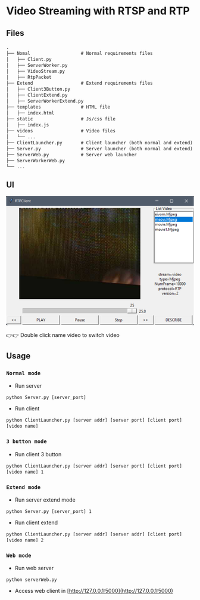 # Video Streaming with RTSP and RTP

## Files
```
.
├── Nomal                   # Normal requirements files
│   ├── Client.py           
│   ├── ServerWorker.py
│   ├── VideoStream.py
│   ├── RtpPacket
├── Extend                  # Extend requirements files
│   ├── Client3Button.py
│   ├── ClientExtend.py
│   ├── ServerWorkerExtend.py
├── templates               # HTML file
│   ├── index.html            
├── static                  # Js/css file
│   ├── index.js              
├── videos                  # Video files
│   └── ...
├── ClientLauncher.py       # Client launcher (both normal and extend)
├── Server.py               # Server launcher (both normal and extend)
├── ServerWeb.py            # Server web launcher
├── ServerWorkerWeb.py
└── ...   
```
## UI
![](images/extend.png)

👉👉 Double click name video to switch video
## Usage
### `Normal mode`
- Run server
```
python Server.py [server_port]
```
- Run client
```
python ClientLauncher.py [server addr] [server port] [client port] [video name]
```
### `3 button mode`
- Run client 3 button
```
python ClientLauncher.py [server addr] [server port] [client port] [video name] 1
```
### `Extend mode`
- Run server extend mode
```
python Server.py [server_port] 1
```
- Run client extend
```
python ClientLauncher.py [server addr] [server addr] [client port] [video name] 2
```
### `Web mode`
- Run web server
```
python serverWeb.py
```
- Access web client in [http://127.0.0.1:5000](http://127.0.0.1:5000)
